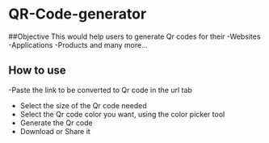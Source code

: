 # QR-Code-generator


##Objective
This would help users to generate Qr codes for their 
-Websites 
-Applications
-Products and many more...

## How to use
-Paste the link to be converted to Qr code in the url tab
- Select the size of the Qr code needed
- Select the  Qr code color you want, using the color picker tool
- Generate the Qr code
- Download or Share it

